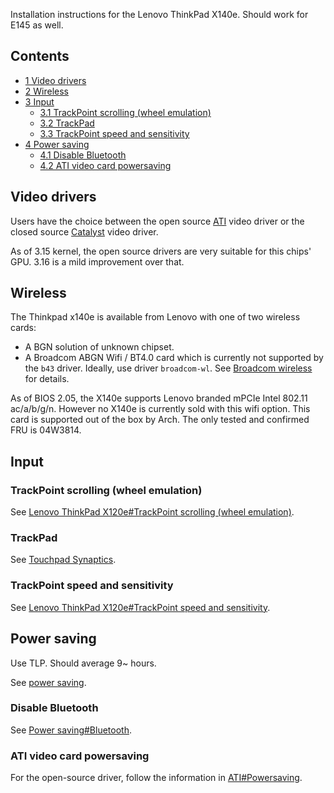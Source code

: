 Installation instructions for the Lenovo ThinkPad X140e. Should work for E145 as well.

## Contents

*   [1 Video drivers](#Video_drivers)
*   [2 Wireless](#Wireless)
*   [3 Input](#Input)
    *   [3.1 TrackPoint scrolling (wheel emulation)](#TrackPoint_scrolling_.28wheel_emulation.29)
    *   [3.2 TrackPad](#TrackPad)
    *   [3.3 TrackPoint speed and sensitivity](#TrackPoint_speed_and_sensitivity)
*   [4 Power saving](#Power_saving)
    *   [4.1 Disable Bluetooth](#Disable_Bluetooth)
    *   [4.2 ATI video card powersaving](#ATI_video_card_powersaving)

## Video drivers

Users have the choice between the open source [ATI](/index.php/ATI "ATI") video driver or the closed source [Catalyst](/index.php/Catalyst "Catalyst") video driver.

As of 3.15 kernel, the open source drivers are very suitable for this chips' GPU. 3.16 is a mild improvement over that.

## Wireless

The Thinkpad x140e is available from Lenovo with one of two wireless cards:

*   A BGN solution of unknown chipset.
*   A Broadcom ABGN Wifi / BT4.0 card which is currently not supported by the `b43` driver. Ideally, use driver `broadcom-wl`. See [Broadcom wireless](/index.php/Broadcom_wireless "Broadcom wireless") for details.

As of BIOS 2.05, the X140e supports Lenovo branded mPCIe Intel 802.11 ac/a/b/g/n. However no X140e is currently sold with this wifi option. This card is supported out of the box by Arch. The only tested and confirmed FRU is 04W3814.

## Input

### TrackPoint scrolling (wheel emulation)

See [Lenovo ThinkPad X120e#TrackPoint scrolling (wheel emulation)](/index.php/Lenovo_ThinkPad_X120e#TrackPoint_scrolling_.28wheel_emulation.29 "Lenovo ThinkPad X120e").

### TrackPad

See [Touchpad Synaptics](/index.php/Touchpad_Synaptics "Touchpad Synaptics").

### TrackPoint speed and sensitivity

See [Lenovo ThinkPad X120e#TrackPoint speed and sensitivity](/index.php/Lenovo_ThinkPad_X120e#TrackPoint_speed_and_sensitivity "Lenovo ThinkPad X120e").

## Power saving

Use TLP. Should average 9~ hours.

See [power saving](/index.php/Power_saving "Power saving").

### Disable Bluetooth

See [Power saving#Bluetooth](/index.php/Power_saving#Bluetooth "Power saving").

### ATI video card powersaving

For the open-source driver, follow the information in [ATI#Powersaving](/index.php/ATI#Powersaving "ATI").